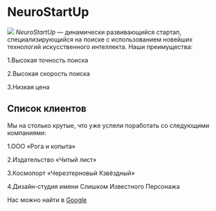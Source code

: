# NeuroStartUp
![](https://netology-code.github.io/git-homeworks/introduction/assets/logo.png)
*NeuroStartUp* — динамически развивающийся стартап, специализирующийся на поиске с использованием новейших технологий искусственного интеллекта.
Наши преимущества:

1.Высокая точность поиска

2.Высокая скорость поиска

3.Низкая цена
## Список клиентов
Мы на столько крутые, что уже успели поработать со следующими компаниями:

1.ООО «Рога и копыта»

2.Издательство «Читый лист»

3.Космопорт «Черезтерновый Кзвёздный»

4.Дизайн-студия имени Слишком Известного Персонажа

Нас можно найти в [Google](google.com)